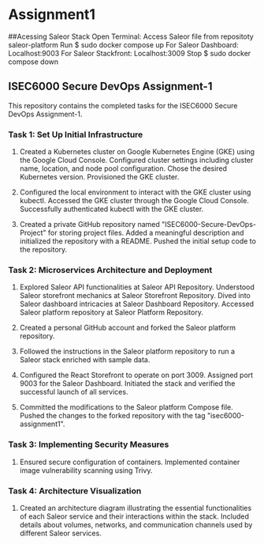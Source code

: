 # Assignment1
##Acessing Saleor Stack
Open Terminal: Access Saleor file from repositoty saleor-platform
Run $ sudo docker compose up
For Saleor Dashboard: Localhost:9003
For Saleor Stackfront: Localhost:3009
Stop $ sudo docker compose down

## ISEC6000 Secure DevOps Assignment-1 

This repository contains the completed tasks for the ISEC6000 Secure DevOps Assignment-1.

### Task 1: Set Up Initial Infrastructure

1. Created a Kubernetes cluster on Google Kubernetes Engine (GKE) using the Google Cloud Console. Configured cluster settings including cluster name, location, and node pool configuration. Chose the desired Kubernetes version. Provisioned the GKE cluster.

2. Configured the local environment to interact with the GKE cluster using kubectl. Accessed the GKE cluster through the Google Cloud Console. Successfully authenticated kubectl with the GKE cluster.

3. Created a private GitHub repository named "ISEC6000-Secure-DevOps-Project" for storing project files. Added a meaningful description and initialized the repository with a README. Pushed the initial setup code to the repository.

### Task 2: Microservices Architecture and Deployment

1. Explored Saleor API functionalities at Saleor API Repository. Understood Saleor storefront mechanics at Saleor Storefront Repository. Dived into Saleor dashboard intricacies at Saleor Dashboard Repository. Accessed Saleor platform repository at Saleor Platform Repository.

3. Created a personal GitHub account and forked the Saleor platform repository.

4. Followed the instructions in the Saleor platform repository to run a Saleor stack enriched with sample data.

5. Configured the React Storefront to operate on port 3009. Assigned port 9003 for the Saleor Dashboard. Initiated the stack and verified the successful launch of all services.

6. Committed the modifications to the Saleor platform Compose file. Pushed the changes to the forked repository with the tag "isec6000-assignment1".

### Task 3: Implementing Security Measures

1. Ensured secure configuration of containers. Implemented container image vulnerability scanning using Trivy.

### Task 4: Architecture Visualization

1. Created an architecture diagram illustrating the essential functionalities of each Saleor service and their interactions within the stack. Included details about volumes, networks, and communication channels used by different Saleor services.
